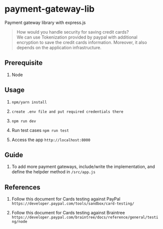 # payment-gateway-lib

Payment gateway library with express.js

>  How would you handle security for saving credit cards? <br>
   We can use Tokenization provided by paypal with additional encryption to save the credit cards information. Moreover, it also depends on the application infrastructure.

## Prerequisite

1. Node

## Usage

1. `npm/yarn install`

2. `create .env file and put required credentials there`

3. `npm run dev`

4. Run test cases `npm run test`

5. Access the app `http://localhost:8000`

## Guide

1. To add more payment gateways, include/write the implementation, and define the helpder method in `/src/app.js`   

## References

1. Follow this document for Cards testing against PayPal
   `https://developer.paypal.com/tools/sandbox/card-testing/`

2. Follow this document for Cards testing against Braintree
   `https://developer.paypal.com/braintree/docs/reference/general/testing/node` 
